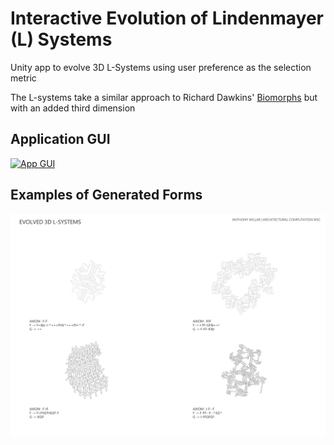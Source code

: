 Interactive Evolution of Lindenmayer (L) Systems
===============

Unity app to evolve 3D L-Systems using user preference as the selection metric

The L-systems take a similar approach to Richard Dawkins' [Biomorphs](http://www.emergentmind.com/biomorphs) but with an added third dimension 



## Application GUI

[![App GUI](https://img.youtube.com/vi/nqRQhmPGNSU/0.jpg)](https://www.youtube.com/watch?v=nqRQhmPGNSU)

## Examples of Generated Forms

![Generated Results](images/results.png)


